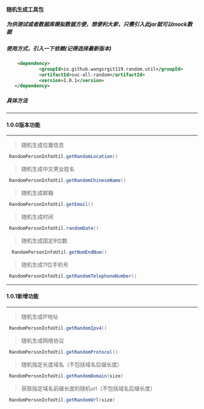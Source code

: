 #### 随机生成工具包
##### 为供测试或者数据库模拟数据方便，想便利大家，只需引入此jar就可以mock数据

##### 使用方式，引入一下依赖(记得选择最新版本)
```xml
    <dependency>
            <groupId>io.github.wangsrgit119.random.util</groupId>
            <artifactId>suc-all-random</artifactId>
            <version>1.0.1</version>
   </dependency>

```
##### 具体方法

----

#### 1.0.0版本功能

----

>随机生成位置信息 

```java
 RandomPersonInfoUtil.getRandomLocation()
```

>随机生成中文男女姓名
```java
 RandomPersonInfoUtil.getRandomChineseName()
```

>随机生成邮箱
```java
 RandomPersonInfoUtil.getEmail()
```

>随机生成时间
```java
 RandomPersonInfoUtil.randomDate()
```

>随机生成固定8位数
```java
  RandomPersonInfoUtil.getNumEndNum()
 ```

>随机生成11位手机号
```java
 RandomPersonInfoUtil.getRandomTelephoneNumber()
```

----

#### 1.0.1新增功能

----

>随机生成IP地址
```java
 RandomPersonInfoUtil.getRandomIpv4()
```

>随机生成网络协议
```java
 RandomPersonInfoUtil.getRandomProtocol()
```

>随机指定长度域名（不包括域名后缀长度）
```java
 RandomPersonInfoUtil.getRandomDomain(size)
```

>获取指定域名前缀长度的随机url（不包括域名后缀长度）
```java
 RandomPersonInfoUtil.getRandomUrl(size)
```
